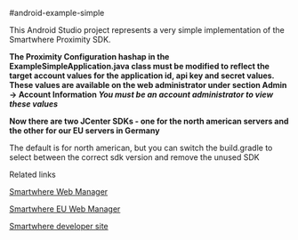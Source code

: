 #android-example-simple

This Android Studio project represents a very simple implementation of the Smartwhere Proximity SDK.

**The Proximity Configuration hashap in the ExampleSimpleApplication.java class must be modified to reflect the target account values for the application id, api key and secret values.  These values are available on the web administrator under section Admin -> Account Information _You must be an account administrator to view these values_**

**Now there are two JCenter SDKs - one for the north american servers and the other for our EU servers in Germany**

The default is for north american, but you can switch the build.gradle to select between the correct sdk version and remove the unused SDK

Related links

[Smartwhere Web Manager](https://manager.smartwhere.com)

[Smartwhere EU Web Manager](https://eu.smartwhere.com)

[Smartwhere developer site](https://smartwhere.com/developer)